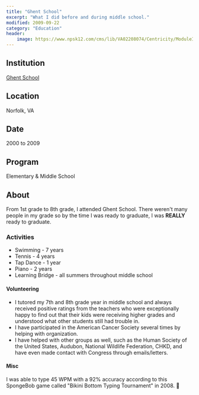 ```yaml
---
title: "Ghent School"
excerpt: "What I did before and during middle school."
modified: 2009-09-22
category: "Education"
header:
    image: https://www.npsk12.com/cms/lib/VA02208074/Centricity/ModuleInstance/14118/ghent.JPG
---
```


## Institution

<a title="Ghent School" href="https://www.npsk12.com/gs" target="_blank" rel="noopener">Ghent School</a>

## Location

Norfolk, VA

## Date

2000 to 2009

## Program

Elementary & Middle School

## About

From 1st grade to 8th grade, I attended Ghent School. There weren't many people in my grade so by the time I was ready to graduate, I was **REALLY** ready to graduate.

### Activities

- Swimming - 7 years
- Tennis - 4 years
- Tap Dance - 1 year
- Piano - 2 years
- Learning Bridge - all summers throughout middle school

#### Volunteering

- I tutored my 7th and 8th grade year in middle school and always received positive ratings from the teachers who were exceptionally happy to find out that their kids were receiving higher grades and understood what other students still had trouble in.
- I have participated in the American Cancer Society several times by helping with organization.
- I have helped with other groups as well, such as the Human Society of the United States, Audubon, National Wildlife Federation, CHKD, and have even made contact with Congress through emails/letters.

#### Misc

I was able to type 45 WPM with a 92% accuracy according to this SpongeBob game called "Bikini Bottom Typing Tournament" in 2008. 🤣️
